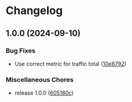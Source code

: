 # Changelog

## 1.0.0 (2024-09-10)


### Bug Fixes

* Use correct metric for traffic total ([10e8792](https://github.com/lokalise/common-sloth-sli-plugins/commit/10e8792d17888581e3cbe034b72773d84a0edf7b))


### Miscellaneous Chores

* release 1.0.0 ([605180c](https://github.com/lokalise/common-sloth-sli-plugins/commit/605180c2e3fb7d8be451732828d57ec857202e1a))
